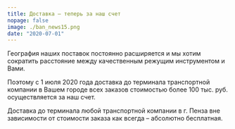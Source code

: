 ```yaml
---
title: Доставка – теперь за наш счет
nopage: false
image: ./ban_news15.png
date: "2020-07-01"
---
```

География наших поставок постоянно расширяется и мы хотим сократить расстояние между качественным режущим инструментом и Вами.

Поэтому с 1 июля 2020 года доставка до терминала транспортной компании в Вашем городе всех заказов стоимостью более 100 тыс. руб. осуществляется за наш счет.

Доставка до терминала любой транспортной компании в г. Пенза вне зависимости от стоимости заказа как всегда – абсолютно бесплатная.
